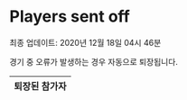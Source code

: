# Players sent off
최종 업데이트: 2020년 12월 18일 04시 46분


경기 중 오류가 발생하는 경우 자동으로 퇴장됩니다.


| 퇴장된 참가자 |
|:---:|